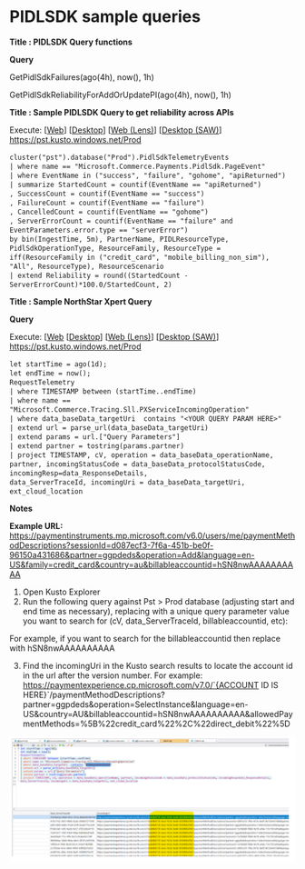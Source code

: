 # PIDLSDK sample queries

**Title : PIDLSDK Query functions**

**Query**

GetPidlSdkFailures(ago(4h), now(), 1h)

GetPidlSdkReliabilityForAddOrUpdatePI(ago(4h), now(), 1h)

**Title : Sample PIDLSDK Query to get reliability across APIs**

Execute: [[Web](https://dataexplorer.azure.com/clusters/https%3a%2f%2fpst.kusto.windows.net/databases/Prod?query=H4sIAAAAAAAEAI1SS2%2fbMAy%2bD%2bh%2fEHSyB8%2fLBuyYw5C1QIF1C5LcA0WiU2J6BBTdzcN%2b%2fCi7gZsW6HaxRJrfQySt7zMDVfqUWdetM2wOJkOl15ScJNbo%2fNb92IGHAEzD9QNEzldv%2fqif90Cgogmglkul79BSyqnjdpVCALLQrs0QSvWZRBJHGAn0TDDG3woLRlXp3FsLOetG6c6g7wnK9ZjuUxhv5oQb4J4iiLvCkvsQDOFvUFs2xOBWqY%2bslsqWE7tqFig2n%2bEbtZ0EX0edXY2Im8nX64iz%2bRGxMtGC9%2f%2fy9vjKyRbQA9A1UaL%2fE1ImuqmZa0PyU4aaWyj4lofT4zNm0qJyGNQBY3Ubj5B5hwEa9SnUjRICjkBFQoLbL183kFMvE90JkWSmaX4%2fARnGFKfsuebGBPTDHO9GcYVdV12WTPO2BA55bw25Mt6QDuhhLx%2bP8biPKe4zBi2m9Gfv9SVtPYdbC1G2IJWNgF8M0osNeDRChDyIPknzXFVd7Mi7F12u335YLNrF%2b6dljfpY%2fwVu%2bEeEJgMAAA%3d%3d)] [[Desktop](https://pst.kusto.windows.net/Prod?query=H4sIAAAAAAAEAI1SS2%2fbMAy%2bD%2bh%2fEHSyB8%2fLBuyYw5C1QIF1C5LcA0WiU2J6BBTdzcN%2b%2fCi7gZsW6HaxRJrfQySt7zMDVfqUWdetM2wOJkOl15ScJNbo%2fNb92IGHAEzD9QNEzldv%2fqif90Cgogmglkul79BSyqnjdpVCALLQrs0QSvWZRBJHGAn0TDDG3woLRlXp3FsLOetG6c6g7wnK9ZjuUxhv5oQb4J4iiLvCkvsQDOFvUFs2xOBWqY%2bslsqWE7tqFig2n%2bEbtZ0EX0edXY2Im8nX64iz%2bRGxMtGC9%2f%2fy9vjKyRbQA9A1UaL%2fE1ImuqmZa0PyU4aaWyj4lofT4zNm0qJyGNQBY3Ubj5B5hwEa9SnUjRICjkBFQoLbL183kFMvE90JkWSmaX4%2fARnGFKfsuebGBPTDHO9GcYVdV12WTPO2BA55bw25Mt6QDuhhLx%2bP8biPKe4zBi2m9Gfv9SVtPYdbC1G2IJWNgF8M0osNeDRChDyIPknzXFVd7Mi7F12u335YLNrF%2b6dljfpY%2fwVu%2bEeEJgMAAA%3d%3d&web=0)] [[Web (Lens)](https://lens.msftcloudes.com/v2/#/discover/query//results?datasource=(cluster:pst.kusto.windows.net,database:Prod,type:Kusto)&query=H4sIAAAAAAAEAI1SS2%2fbMAy%2bD%2bh%2fEHSyB8%2fLBuyYw5C1QIF1C5LcA0WiU2J6BBTdzcN%2b%2fCi7gZsW6HaxRJrfQySt7zMDVfqUWdetM2wOJkOl15ScJNbo%2fNb92IGHAEzD9QNEzldv%2fqif90Cgogmglkul79BSyqnjdpVCALLQrs0QSvWZRBJHGAn0TDDG3woLRlXp3FsLOetG6c6g7wnK9ZjuUxhv5oQb4J4iiLvCkvsQDOFvUFs2xOBWqY%2bslsqWE7tqFig2n%2bEbtZ0EX0edXY2Im8nX64iz%2bRGxMtGC9%2f%2fy9vjKyRbQA9A1UaL%2fE1ImuqmZa0PyU4aaWyj4lofT4zNm0qJyGNQBY3Ubj5B5hwEa9SnUjRICjkBFQoLbL183kFMvE90JkWSmaX4%2fARnGFKfsuebGBPTDHO9GcYVdV12WTPO2BA55bw25Mt6QDuhhLx%2bP8biPKe4zBi2m9Gfv9SVtPYdbC1G2IJWNgF8M0osNeDRChDyIPknzXFVd7Mi7F12u335YLNrF%2b6dljfpY%2fwVu%2bEeEJgMAAA%3d%3d&runquery=1)] [[Desktop (SAW)](https://pst.kusto.windows.net/Prod?query=H4sIAAAAAAAEAI1SS2%2fbMAy%2bD%2bh%2fEHSyB8%2fLBuyYw5C1QIF1C5LcA0WiU2J6BBTdzcN%2b%2fCi7gZsW6HaxRJrfQySt7zMDVfqUWdetM2wOJkOl15ScJNbo%2fNb92IGHAEzD9QNEzldv%2fqif90Cgogmglkul79BSyqnjdpVCALLQrs0QSvWZRBJHGAn0TDDG3woLRlXp3FsLOetG6c6g7wnK9ZjuUxhv5oQb4J4iiLvCkvsQDOFvUFs2xOBWqY%2bslsqWE7tqFig2n%2bEbtZ0EX0edXY2Im8nX64iz%2bRGxMtGC9%2f%2fy9vjKyRbQA9A1UaL%2fE1ImuqmZa0PyU4aaWyj4lofT4zNm0qJyGNQBY3Ubj5B5hwEa9SnUjRICjkBFQoLbL183kFMvE90JkWSmaX4%2fARnGFKfsuebGBPTDHO9GcYVdV12WTPO2BA55bw25Mt6QDuhhLx%2bP8biPKe4zBi2m9Gfv9SVtPYdbC1G2IJWNgF8M0osNeDRChDyIPknzXFVd7Mi7F12u335YLNrF%2b6dljfpY%2fwVu%2bEeEJgMAAA%3d%3d&saw=1)] https://pst.kusto.windows.net/Prod
```
cluster("pst").database("Prod").PidlSdkTelemetryEvents
| where name == "Microsoft.Commerce.Payments.PidlSdk.PageEvent"
| where EventName in ("success", "failure", "gohome", "apiReturned")
| summarize StartedCount = countif(EventName == "apiReturned")
, SuccessCount = countif(EventName == "success")
, FailureCount = countif(EventName == "failure")
, CancelledCount = countif(EventName == "gohome")
, ServerErrorCount = countif(EventName == "failure" and EventParameters.error.type == "serverError")
by bin(IngestTime, 5m), PartnerName, PIDLResourceType, PidlSdkOperationType, ResourceFamily, ResourceType = iff(ResourceFamily in ("credit_card", "mobile_billing_non_sim"), "All", ResourceType), ResourceScenario
| extend Reliability = round((StartedCount - ServerErrorCount)*100.0/StartedCount, 2)
```

**Title : Sample NorthStar Xpert Query**

**Query**

Execute: [[Web](https://dataexplorer.azure.com/clusters/https%3a%2f%2fpst.kusto.windows.net/databases/Prod?query=H4sIAAAAAAAEAHVRwUrDQBC9F%2foPQ04phIBnrVBqwR5q2zQVRaRsN2ONbHbq7sQq%2bPHOxraxirfhzXtvZt4YZPCsHOdlhdAHtaH4rOiddztGOmiLPW5pFwc0w9caPedosEJ2H9DtfMLuGR1CPp6MFvlgMoM18g7RQnx0TtO9Va%2flWxWc%2bxBNSu3I0xOnQ6oqdBrT3Cld2k26MCad3S3QvZUax1ZTJeh0i05xSTZqzQrFarVWHq9CIWM3yEtXAmiyrErrIbq4ny4zmC9H2T3MBtlgAtejbHTZmOA7y4JQOyO3bpXzuJI6%2fse190MiZFV5UQk%2ffYjmNUooswAio%2fPR4ymXLTohM3l2ckr8LU%2f3ncZ46%2bgFNbd5JqBvE6DD1SI%2f3evYuZGhyWFKAuU%2brwUrrv2QCvwjlVlMmkxLaWUZ%2bm2%2foYeKrEhQojQ%2bkac3ePgLuvArHBetMOT%2be9AxuySEsdKG6mJlSDd7fwFZn0%2fRhQIAAA%3d%3d) [[Desktop](https://pst.kusto.windows.net/Prod?query=H4sIAAAAAAAEAHVRwUrDQBC9F%2foPQ04phIBnrVBqwR5q2zQVRaRsN2ONbHbq7sQq%2bPHOxraxirfhzXtvZt4YZPCsHOdlhdAHtaH4rOiddztGOmiLPW5pFwc0w9caPedosEJ2H9DtfMLuGR1CPp6MFvlgMoM18g7RQnx0TtO9Va%2flWxWc%2bxBNSu3I0xOnQ6oqdBrT3Cld2k26MCad3S3QvZUax1ZTJeh0i05xSTZqzQrFarVWHq9CIWM3yEtXAmiyrErrIbq4ny4zmC9H2T3MBtlgAtejbHTZmOA7y4JQOyO3bpXzuJI6%2fse190MiZFV5UQk%2ffYjmNUooswAio%2fPR4ymXLTohM3l2ckr8LU%2f3ncZ46%2bgFNbd5JqBvE6DD1SI%2f3evYuZGhyWFKAuU%2brwUrrv2QCvwjlVlMmkxLaWUZ%2bm2%2foYeKrEhQojQ%2bkac3ePgLuvArHBetMOT%2be9AxuySEsdKG6mJlSDd7fwFZn0%2fRhQIAAA%3d%3d&web=0)] [[Web (Lens)](https://lens.msftcloudes.com/v2/#/discover/query//results?datasource=(cluster:pst.kusto.windows.net,database:Prod,type:Kusto)&query=H4sIAAAAAAAEAHVRwUrDQBC9F%2foPQ04phIBnrVBqwR5q2zQVRaRsN2ONbHbq7sQq%2bPHOxraxirfhzXtvZt4YZPCsHOdlhdAHtaH4rOiddztGOmiLPW5pFwc0w9caPedosEJ2H9DtfMLuGR1CPp6MFvlgMoM18g7RQnx0TtO9Va%2flWxWc%2bxBNSu3I0xOnQ6oqdBrT3Cld2k26MCad3S3QvZUax1ZTJeh0i05xSTZqzQrFarVWHq9CIWM3yEtXAmiyrErrIbq4ny4zmC9H2T3MBtlgAtejbHTZmOA7y4JQOyO3bpXzuJI6%2fse190MiZFV5UQk%2ffYjmNUooswAio%2fPR4ymXLTohM3l2ckr8LU%2f3ncZ46%2bgFNbd5JqBvE6DD1SI%2f3evYuZGhyWFKAuU%2brwUrrv2QCvwjlVlMmkxLaWUZ%2bm2%2foYeKrEhQojQ%2bkac3ePgLuvArHBetMOT%2be9AxuySEsdKG6mJlSDd7fwFZn0%2fRhQIAAA%3d%3d&runquery=1)] [[Desktop (SAW)](https://pst.kusto.windows.net/Prod?query=H4sIAAAAAAAEAHVRwUrDQBC9F%2foPQ04phIBnrVBqwR5q2zQVRaRsN2ONbHbq7sQq%2bPHOxraxirfhzXtvZt4YZPCsHOdlhdAHtaH4rOiddztGOmiLPW5pFwc0w9caPedosEJ2H9DtfMLuGR1CPp6MFvlgMoM18g7RQnx0TtO9Va%2flWxWc%2bxBNSu3I0xOnQ6oqdBrT3Cld2k26MCad3S3QvZUax1ZTJeh0i05xSTZqzQrFarVWHq9CIWM3yEtXAmiyrErrIbq4ny4zmC9H2T3MBtlgAtejbHTZmOA7y4JQOyO3bpXzuJI6%2fse190MiZFV5UQk%2ffYjmNUooswAio%2fPR4ymXLTohM3l2ckr8LU%2f3ncZ46%2bgFNbd5JqBvE6DD1SI%2f3evYuZGhyWFKAuU%2brwUrrv2QCvwjlVlMmkxLaWUZ%2bm2%2foYeKrEhQojQ%2bkac3ePgLuvArHBetMOT%2be9AxuySEsdKG6mJlSDd7fwFZn0%2fRhQIAAA%3d%3d&saw=1)] https://pst.kusto.windows.net/Prod
```
let startTime = ago(1d);
let endTime = now();
RequestTelemetry 
| where TIMESTAMP between (startTime..endTime)
| where name == "Microsoft.Commerce.Tracing.Sll.PXServiceIncomingOperation"
| where data_baseData_targetUri  contains "<YOUR QUERY PARAM HERE>"
| extend url = parse_url(data_baseData_targetUri)
| extend params = url.["Query Parameters"]
| extend partner = tostring(params.partner)
| project TIMESTAMP, cV, operation = data_baseData_operationName, partner, incomingStatusCode = data_baseData_protocolStatusCode, incomingResp=data_ResponseDetails, 
data_ServerTraceId, incomingUri = data_baseData_targetUri, ext_cloud_location
```

**Notes**

**Example URL:** https://paymentinstruments.mp.microsoft.com/v6.0/users/me/paymentMethodDescriptions?sessionId=d087ecf3-7f6a-451b-be0f-96150a431686&partner=ggpdeds&operation=Add&language=en-US&family=credit_card&country=au&billableaccountid=hSN8nwAAAAAAAAAA
1. Open Kusto Explorer
2. Run the following query against Pst > Prod database (adjusting start and end time as necessary), replacing <YOUR QUERY PARAM HERE> with a unique query parameter value you want to search for (cV, data_ServerTraceId, billableaccountid, etc):


For example, if you want to search for the billableaccountid then replace <YOUR QUERY PARAM HERE> with hSN8nwAAAAAAAAAA 



3. Find the incomingUri in the Kusto search results to locate the account id in the url after the version number. For example: https://paymentexperience.cp.microsoft.com/v7.0/`{ACCOUNT ID IS HERE}`/paymentMethodDescriptions?partner=ggpdeds&operation=SelectInstance&language=en-US&country=AU&billableaccountid=hSN8nwAAAAAAAAAA&allowedPaymentMethods=%5B%22credit_card%22%2C%22direct_debit%22%5D

![alt text](./Images/image10.png)
